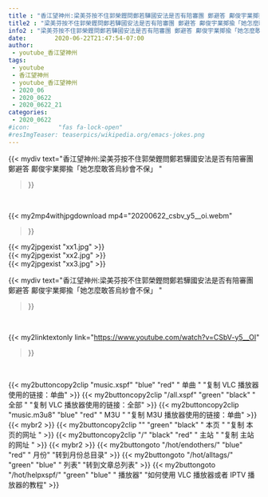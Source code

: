 ```yaml
---
title : "香江望神州:梁美芬按不住郭榮鏗問鄭若驊國安法是否有陪審團 鄭避答 鄺俊宇業揶揄「她怎麼敢答烏紗會不保」 "
title2 : "梁美芬按不住郭榮鏗問鄭若驊國安法是否有陪審團 鄭避答 鄺俊宇業揶揄「她怎麼敢答烏紗會不保」 "
info2 : "梁美芬按不住郭榮鏗問鄭若驊國安法是否有陪審團 鄭避答 鄺俊宇業揶揄「她怎麼敢答烏紗會不保」 "
date:        2020-06-22T21:47:54-07:00
author:
 - youtube_香江望神州
tags:
 - youtube
 - 香江望神州
 - youtube_香江望神州
 - 2020_06
 - 2020_0622
 - 2020_0622_21
categories:
 - 2020_0622
#icon:        "fas fa-lock-open"
#resImgTeaser: teaserpics/wikipedia.org/emacs-jokes.png
---
```


{{< mydiv text="香江望神州:梁美芬按不住郭榮鏗問鄭若驊國安法是否有陪審團 鄭避答 鄺俊宇業揶揄「她怎麼敢答烏紗會不保」 "
>}}
<br>


{{< my2mp4withjpgdownload mp4="20200622_csbv_y5__oi.webm"
>}}

{{< my2jpgexist "xx1.jpg" >}}<br>
{{< my2jpgexist "xx2.jpg" >}}<br>
{{< my2jpgexist "xx3.jpg" >}}<br>



{{< mydiv text="香江望神州:梁美芬按不住郭榮鏗問鄭若驊國安法是否有陪審團 鄭避答 鄺俊宇業揶揄「她怎麼敢答烏紗會不保」 "
>}}
<br>

{{< my2linktextonly link="https://www.youtube.com/watch?v=CSbV-y5__OI"
>}}


<br>

{{< my2buttoncopy2clip "music.xspf"        "blue"   "red"    " 单曲 "  "复制 VLC 播放器使用的链接：单曲" >}} {{< my2buttoncopy2clip "/all.xspf"         "green"  "black"  " 全部 "  "复制 VLC 播放器使用的链接：全部" >}} {{< my2buttoncopy2clip "music.m3u8"        "blue"   "red"    " M3U  "    "复制 M3U 播放器使用的链接：单曲" >}} {{< mybr2 >}} {{< my2buttoncopy2clip ""                  "green"  "black"  " 本页 "    "复制 本页的网址 " >}} {{< my2buttoncopy2clip "/"                 "black"  "red"    " 主站 "    "复制 主站的网址 " >}} {{< mybr2 >}} {{< my2buttongoto      "/hot/endothers/"   "blue"   "red"    " 月份"   "转到月份总目录" >}} {{< my2buttongoto      "/hot/alltags/"     "green"  "blue"   " 列表"   "转到文章总列表" >}} {{< my2buttongoto      "/hot/helpxspf/"    "green"  "blue"   " 播放器" "如何使用 VLC 播放器或者 IPTV 播放器的教程" >}} 
